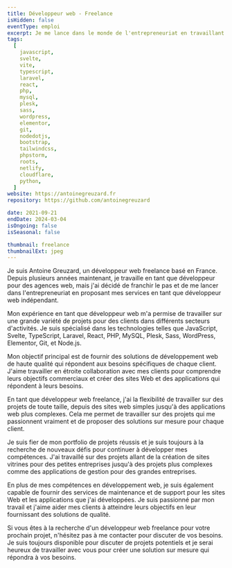 ```yaml
---
title: Développeur web - Freelance
isHidden: false
eventType: emploi
excerpt: Je me lance dans le monde de l'entrepreneuriat en travaillant pour des agences web.
tags:
  [
    javascript,
    svelte,
    vite,
    typescript,
    laravel,
    react,
    php,
    mysql,
    plesk,
    sass,
    wordpress,
    elementor,
    git,
    nodedotjs,
    bootstrap,
    tailwindcss,
    phpstorm,
    roots,
    netlify,
    cloudflare,
    python,
  ]
website: https://antoinegreuzard.fr
repository: https://github.com/antoinegreuzard

date: 2021-09-21
endDate: 2024-03-04
isOngoing: false
isSeasonal: false

thumbnail: freelance
thumbnailExt: jpeg
---
```


Je suis Antoine Greuzard, un développeur web freelance basé en France. Depuis plusieurs années maintenant, je travaille
en tant que développeur pour des agences web, mais j'ai décidé de franchir le pas et de me lancer dans l'entrepreneuriat
en proposant mes services en tant que développeur web indépendant.

Mon expérience en tant que développeur web m'a permise de travailler sur une grande variété de projets pour des clients
dans différents secteurs d'activités. Je suis spécialisé dans les technologies telles que JavaScript, Svelte,
TypeScript, Laravel, React, PHP, MySQL, Plesk, Sass, WordPress, Elementor, Git, et Node.js.

Mon objectif principal est de fournir des solutions de développement web de haute qualité qui répondent aux besoins
spécifiques de chaque client. J'aime travailler en étroite collaboration avec mes clients pour comprendre leurs
objectifs commerciaux et créer des sites Web et des applications qui répondent à leurs besoins.

En tant que développeur web freelance, j'ai la flexibilité de travailler sur des projets de toute taille, depuis des
sites web simples jusqu'à des applications web plus complexes. Cela me permet de travailler sur des projets qui me
passionnent vraiment et de proposer des solutions sur mesure pour chaque client.

Je suis fier de mon portfolio de projets réussis et je suis toujours à la recherche de nouveaux défis pour continuer à
développer mes compétences. J'ai travaillé sur des projets allant de la création de sites vitrines pour des petites
entreprises jusqu'à des projets plus complexes comme des applications de gestion pour des grandes entreprises.

En plus de mes compétences en développement web, je suis également capable de fournir des services de maintenance et de
support pour les sites Web et les applications que j'ai développées. Je suis passionné par mon travail et j'aime aider
mes clients à atteindre leurs objectifs en leur fournissant des solutions de qualité.

Si vous êtes à la recherche d'un développeur web freelance pour votre prochain projet, n'hésitez pas à me contacter pour
discuter de vos besoins. Je suis toujours disponible pour discuter de projets potentiels et je serai heureux de
travailler avec vous pour créer une solution sur mesure qui répondra à vos besoins.
